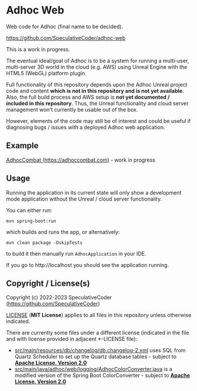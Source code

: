 # Adhoc Web

Web code for Adhoc (final name to be decided).

https://github.com/SpeculativeCoder/adhoc-web

This is a work in progress.

The eventual ideal/goal of Adhoc is to be a system for running a multi-user, multi-server 3D world in the cloud (e.g. AWS) using Unreal Engine with the HTML5 (WebGL) platform plugin.

Full functionality of this repository depends upon the Adhoc Unreal project code and content **which is not in this repository and is not yet available**. Also, the full build process and AWS setup is **not yet documented / included in this repository**. Thus, the Unreal functionality and cloud server management won't currently be usable out of the box.

However, elements of the code may still be of interest and could be useful if diagnosing bugs / issues with a deployed Adhoc web application.

## Example

[AdhocCombat (https://adhoccombat.com)](https://adhoccombat.com) - work in progress

## Usage

Running the application in its current state will only show a development mode application without the Unreal / cloud server functionality.

You can either run:

`mvn spring-boot:run`

which builds and runs the app, or alternatively:

`mvn clean package -DskipTests`

to build it then manually run `AdhocApplication` in your IDE.

If you go to http://localhost you should see the application running.

## Copyright / License(s)

Copyright (c) 2022-2023 SpeculativeCoder (https://github.com/SpeculativeCoder)

[LICENSE](LICENSE) (**MIT License**) applies to all files in this repository unless otherwise indicated.

There are currently some files under a different license (indicated in the file and with license provided in adjacent *-LICENSE file):
- [src/main/resources/db/changelog/db.changelog-2.xml](src/main/resources/db/changelog/db.changelog-2.xml) uses SQL from Quartz Scheduler to set up the Quartz database tables - subject to **[Apache License, Version 2.0](src/main/resources/db/changelog/db.changelog-2.xml-LICENSE)**
- [src/main/java/adhoc/web/logging/AdhocColorConverter.java](src/main/java/adhoc/web/logging/AdhocColorConverter.java) is a modified version of the Spring Boot ColorConverter - subject to **[Apache License, Version 2.0](src/main/java/adhoc/web/logging/AdhocColorConverter.java-LICENSE)**
